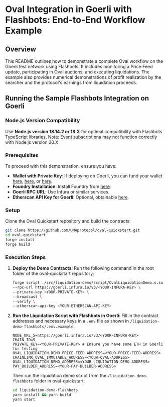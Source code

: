 
# Oval Integration in Goerli with Flashbots: End-to-End Workflow Example

## Overview
This README outlines how to demonstrate a complete Oval workflow on the Goerli test network using Flashbots. It includes monitoring a Price Feed update, participating in Oval auctions, and executing liquidations. The example also provides numerical demonstrations of profit realization by the searcher and the protocol's earnings from liquidation proceeds.

## Running the Sample Flashbots Integration on Goerli

### Node.js Version Compatibility

Use **Node.js version 18.14.2 or 18.X** for optimal compatibility with Flashbots TypeScript libraries. Note: Event subscriptions may not function correctly with Node.js version 20.X

### Prerequisites
To proceed with this demonstration, ensure you have:
- **Wallet with Private Key**: If deploying on Goerli, you can fund your wallet [here](https://goerlifaucet.com/), [here](https://faucet.goerli.mudit.blog/), or [here](https://faucet.paradigm.xyz/).
- **Foundry Installation**: Install Foundry from [here](https://foundry.paradigm.xyz/).
- **Goerli RPC URL**: Use Infura or similar services.
- **Etherscan API Key for Goerli**: Optional, obtainable [here](https://etherscan.io/apis).

### Setup
Clone the Oval Quickstart repository and build the contracts:
```bash
git clone https://github.com/UMAprotocol/oval-quickstart.git
cd oval-quickstart
forge install
forge build
```

### Execution Steps
1. **Deploy the Demo Contracts**:
   Run the following command in the root folder of the oval-quickstart repository:
   ```bash
   forge script ./src/liquidation-demo/script/OvalLiquidationDemo.s.sol:OvalLiquidationDemoScript \
   --rpc-url https://goerli.infura.io/v3/<YOUR-INFURA-KEY> \
   --private-key <YOUR-PRIVATE-KEY> \
   --broadcast \
   --verify \
   --etherscan-api-key <YOUR-ETHERSCAN-API-KEY>
   ```

2. **Run the Liquidation Script with Flashbots in Goerli**:
   Fill in the contract addresses and necessary keys in a `.env` file as shown in `/liquidation-demo-flashbots/.env.example`:
   ```
   NODE_URL_5=https://goerli.infura.io/v3/<YOUR-INFURA-KEY>
   CHAIN_ID=5
   PRIVATE_KEY=<YOUR-PRIVATE-KEY> # Ensure you have some ETH in Goerli for testing
   OVAL_LIQUIDATION_DEMO_PRICE_FEED_ADDRESS=<YOUR-PRICE-FEED-ADDRESS>
   CHAINLINK_OVAL_IMMUTABLE_ADDRESS=<YOUR-OVAL-ADDRESS>
   OVAL_LIQUIDATION_DEMO_ADDRESS=<YOUR-LIQUIDATION-DEMO-ADDRESS>
   PAY_BUILDER_ADDRESS=<YOUR-PAY-BUILDER-ADDRESS>
   ```
   Then run the liquidation demo script from the `/liquidation-demo-flashbots` folder in oval-quickstart:
   ```bash
   cd liquidation-demo-flashbots
   yarn install && yarn build 
   yarn start
   ```